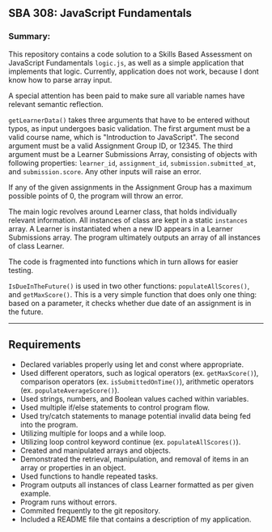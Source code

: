 <h2>SBA 308: JavaScript Fundamentals</h2>
<h3>Summary:</h3>
This repository contains a code solution to a Skills Based Assessment on JavaScript Fundamentals <code>logic.js</code>, as well as a simple application that implements that logic. Currently, application does not work, because I dont know how to parse array input.
<p>A special attention has been paid to make sure all variable names have relevant semantic reflection.</p>
<p><code>getLearnerData()</code> takes three arguments that have to be entered without typos, as input undergoes basic validation. The first argument must be a valid course name, which is "Introduction to JavaScript". The second argument must be a valid Assignment Group ID, or 12345. The third argument must be a Learner Submissions Array, consisting of objects with following properties: <code>learner_id</code>, <code>assignment_id</code>, <code>submission.submitted_at</code>, and <code>submission.score</code>. Any other inputs will raise an error.</p>
<p>If any of the given assignments in the Assignment Group has a maximum possible points of 0, the program will throw an error.</p>
<p>The main logic revolves around Learner class, that holds individually relevant information. All instances of class are kept in a static <code>instances</code> array. A Learner is instantiated when a new ID appears in a Learner Submissions array. The program ultimately outputs an array of all instances of class Learner.</p>
<p>The code is fragmented into functions which in turn allows for easier testing.</p>
<p><code>IsDueInTheFuture()</code> is used in two other functions: <code>populateAllScores()</code>, and <code>getMaxScore()</code>. This is a very simple function that does only one thing: based on a parameter, it checks whether due date of an assignment is in the future.</p>
<hr>
<h2>Requirements</h2>
<ul>
<li>Declared variables properly using let and const where appropriate.</li>
<li>Used different operators, such as logical operators (ex. <code>getMaxScore()</code>), comparison operators (ex. <code>isSubmittedOnTime()</code>), arithmetic operators (ex. <code>populateAverageScore()</code>).</li>
<li>Used strings, numbers, and Boolean values cached within variables.</li>
<li>Used multiple if/else statements to control program flow.</li>
<li>Used try/catch statements to manage potential invalid data being fed into the program.</li>
<li>Utilizing multiple for loops and a while loop.</li>
<li>Utilizing loop control keyword continue (ex. <code>populateAllScores()</code>).</li>
<li>Created and manipulated arrays and objects.</li>
<li>Demonstrated the retrieval, manipulation, and removal of items in an array or properties in an object.</li>
<li>Used functions to handle repeated tasks.</li>
<li>Program outputs all instances of class Learner formatted as per given example.</li>
<li>Program runs without errors.</li>
<li>Commited frequently to the git repository.</li>
<li>Included a README file that contains a description of my application.</li>
</ul>
